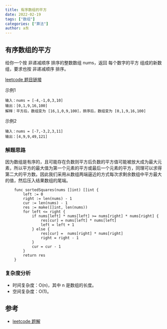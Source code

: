 ```yaml
---
title: 有序数组的平方
date: 2022-02-19
tags: ["数组"]
categories: ["算法"]
author: a东
---
```


## 有序数组的平方
给你一个按 非递减顺序 排序的整数数组 nums，返回 每个数字的平方 组成的新数组，要求也按 非递减顺序 排序。

[ leetcode 题目链接](https://leetcode-cn.com/problems/move-zeroes/)

示例1
```
输入：nums = [-4,-1,0,3,10]
输出：[0,1,9,16,100]
解释：平方后，数组变为 [16,1,0,9,100]，排序后，数组变为 [0,1,9,16,100]
```

示例2
```
输入：nums = [-7,-3,2,3,11]
输出：[4,9,9,49,121]
```
<!-- more -->


### 解题思路
因为数组是有序的，且可能存在负数则平方后负数的平方值可能被放大成为最大元素，所以平方的最大值为第一个元素的平方或最后一个元素的平方，同理可以求得第二大的平方数。因此我们采用从数组两端逼近的方式每次求剩余数组中平方最大的值，然后压入结果数组的尾端。

```cgo
    func sortedSquares(nums []int) []int {
        left := 0
        right := len(nums) - 1
        cur := len(nums) - 1
        res := make([]int, len(nums))
        for left <= right {
            if nums[left] * nums[left] >= nums[right] * nums[right] {
                res[cur] = nums[left] * nums[left]
                left = left + 1
            } else {
                res[cur] =  nums[right] * nums[right]
                right = right - 1
            }
            cur = cur - 1
        }
        return res
    }
```
### 复杂度分析
- 时间复杂度：O(n)，其中 n 是数组的长度。
- 空间复杂度：O(1)。




## 参考
* [leetcode 题解](https://leetcode-cn.com/problems/squares-of-a-sorted-array/solution/you-xu-shu-zu-de-ping-fang-by-leetcode-solution/)






